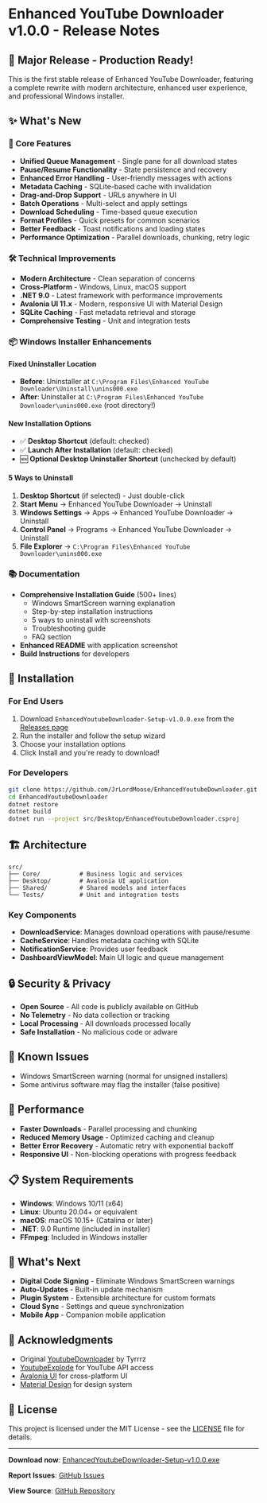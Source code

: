 # Enhanced YouTube Downloader v1.0.0 - Release Notes

## 🎉 Major Release - Production Ready!

This is the first stable release of Enhanced YouTube Downloader, featuring a complete rewrite with modern architecture, enhanced user experience, and professional Windows installer.

## ✨ What's New

### 🚀 Core Features
- **Unified Queue Management** - Single pane for all download states
- **Pause/Resume Functionality** - State persistence and recovery
- **Enhanced Error Handling** - User-friendly messages with actions
- **Metadata Caching** - SQLite-based cache with invalidation
- **Drag-and-Drop Support** - URLs anywhere in UI
- **Batch Operations** - Multi-select and apply settings
- **Download Scheduling** - Time-based queue execution
- **Format Profiles** - Quick presets for common scenarios
- **Better Feedback** - Toast notifications and loading states
- **Performance Optimization** - Parallel downloads, chunking, retry logic

### 🛠️ Technical Improvements
- **Modern Architecture** - Clean separation of concerns
- **Cross-Platform** - Windows, Linux, macOS support
- **.NET 9.0** - Latest framework with performance improvements
- **Avalonia UI 11.x** - Modern, responsive UI with Material Design
- **SQLite Caching** - Fast metadata retrieval and storage
- **Comprehensive Testing** - Unit and integration tests

### 📦 Windows Installer Enhancements

#### Fixed Uninstaller Location
- **Before**: Uninstaller at `C:\Program Files\Enhanced YouTube Downloader\Uninstall\unins000.exe`
- **After**: Uninstaller at `C:\Program Files\Enhanced YouTube Downloader\unins000.exe` (root directory!)

#### New Installation Options
- ✅ **Desktop Shortcut** (default: checked)
- ✅ **Launch After Installation** (default: checked)
- 🆕 **Optional Desktop Uninstaller Shortcut** (unchecked by default)

#### 5 Ways to Uninstall
1. **Desktop Shortcut** (if selected) - Just double-click
2. **Start Menu** → Enhanced YouTube Downloader → Uninstall
3. **Windows Settings** → Apps → Enhanced YouTube Downloader → Uninstall
4. **Control Panel** → Programs → Enhanced YouTube Downloader → Uninstall
5. **File Explorer** → `C:\Program Files\Enhanced YouTube Downloader\unins000.exe`

### 📚 Documentation
- **Comprehensive Installation Guide** (500+ lines)
  - Windows SmartScreen warning explanation
  - Step-by-step installation instructions
  - 5 ways to uninstall with screenshots
  - Troubleshooting guide
  - FAQ section
- **Enhanced README** with application screenshot
- **Build Instructions** for developers

## 🔧 Installation

### For End Users
1. Download `EnhancedYoutubeDownloader-Setup-v1.0.0.exe` from the [Releases page](https://github.com/JrLordMoose/EnhancedYoutubeDownloader/releases)
2. Run the installer and follow the setup wizard
3. Choose your installation options
4. Click Install and you're ready to download!

### For Developers
```bash
git clone https://github.com/JrLordMoose/EnhancedYoutubeDownloader.git
cd EnhancedYoutubeDownloader
dotnet restore
dotnet build
dotnet run --project src/Desktop/EnhancedYoutubeDownloader.csproj
```

## 🏗️ Architecture

```
src/
├── Core/           # Business logic and services
├── Desktop/        # Avalonia UI application
├── Shared/         # Shared models and interfaces
└── Tests/          # Unit and integration tests
```

### Key Components
- **DownloadService**: Manages download operations with pause/resume
- **CacheService**: Handles metadata caching with SQLite
- **NotificationService**: Provides user feedback
- **DashboardViewModel**: Main UI logic and queue management

## 🔒 Security & Privacy

- **Open Source** - All code is publicly available on GitHub
- **No Telemetry** - No data collection or tracking
- **Local Processing** - All downloads processed locally
- **Safe Installation** - No malicious code or adware

## 🐛 Known Issues

- Windows SmartScreen warning (normal for unsigned installers)
- Some antivirus software may flag the installer (false positive)

## 🚀 Performance

- **Faster Downloads** - Parallel processing and chunking
- **Reduced Memory Usage** - Optimized caching and cleanup
- **Better Error Recovery** - Automatic retry with exponential backoff
- **Responsive UI** - Non-blocking operations with progress feedback

## 📋 System Requirements

- **Windows**: Windows 10/11 (x64)
- **Linux**: Ubuntu 20.04+ or equivalent
- **macOS**: macOS 10.15+ (Catalina or later)
- **.NET**: 9.0 Runtime (included in installer)
- **FFmpeg**: Included in Windows installer

## 🎯 What's Next

- **Digital Code Signing** - Eliminate Windows SmartScreen warnings
- **Auto-Updates** - Built-in update mechanism
- **Plugin System** - Extensible architecture for custom formats
- **Cloud Sync** - Settings and queue synchronization
- **Mobile App** - Companion mobile application

## 🙏 Acknowledgments

- Original [YoutubeDownloader](https://github.com/Tyrrrz/YoutubeDownloader) by Tyrrrz
- [YoutubeExplode](https://github.com/Tyrrrz/YoutubeExplode) for YouTube API access
- [Avalonia UI](https://avaloniaui.net/) for cross-platform UI
- [Material Design](https://material.io/) for design system

## 📄 License

This project is licensed under the MIT License - see the [LICENSE](LICENSE) file for details.

---

**Download now**: [EnhancedYoutubeDownloader-Setup-v1.0.0.exe](https://github.com/JrLordMoose/EnhancedYoutubeDownloader/releases/download/v1.0.0/EnhancedYoutubeDownloader-Setup-v1.0.0.exe)

**Report Issues**: [GitHub Issues](https://github.com/JrLordMoose/EnhancedYoutubeDownloader/issues)

**View Source**: [GitHub Repository](https://github.com/JrLordMoose/EnhancedYoutubeDownloader)




